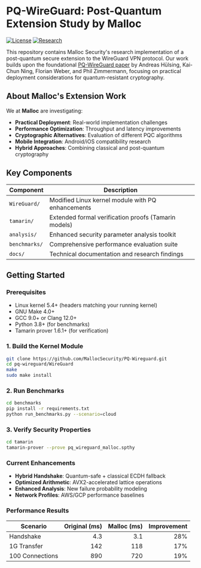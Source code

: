 # PQ-WireGuard: Post-Quantum Extension Study by Malloc

[![License](https://img.shields.io/badge/License-Apache_2.0-blue.svg)](LICENSE)
[![Research](https://img.shields.io/badge/Research-Post--Quantum-brightgreen)](https://eprint.iacr.org/2020/379.pdf)

This repository contains Malloc Security's research implementation of a post-quantum secure extension to the WireGuard VPN protocol. Our work builds upon the foundational [PQ-WireGuard paper](https://eprint.iacr.org/2020/379.pdf) by Andreas Hülsing, Kai-Chun Ning, Florian Weber, and Phil Zimmermann, focusing on practical deployment considerations for quantum-resistant cryptography.

## About Malloc's Extension Work

We at **Malloc** are investigating:
- **Practical Deployment**: Real-world implementation challenges
- **Performance Optimization**: Throughput and latency improvements
- **Cryptographic Alternatives**: Evaluation of different PQC algorithms
- **Mobile Integration**: Android/iOS compatibility research
- **Hybrid Approaches**: Combining classical and post-quantum cryptography

## Key Components

| Component | Description |
|-----------|-------------|
| `WireGuard/` | Modified Linux kernel module with PQ enhancements |
| `tamarin/` | Extended formal verification proofs (Tamarin models) |
| `analysis/` | Enhanced security parameter analysis toolkit |
| `benchmarks/` | Comprehensive performance evaluation suite |
| `docs/` | Technical documentation and research findings |

## Getting Started

### Prerequisites
- Linux kernel 5.4+ (headers matching your running kernel)
- GNU Make 4.0+
- GCC 9.0+ or Clang 12.0+
- Python 3.8+ (for benchmarks)
- Tamarin prover 1.6.1+ (for verification)


### 1. Build the Kernel Module
```bash
git clone https://github.com/MallocSecurity/PQ-Wireguard.git
cd pq-wireguard/WireGuard
make
sudo make install
```
  
### 2. Run Benchmarks
```bash 
cd benchmarks
pip install -r requirements.txt
python run_benchmarks.py --scenario=cloud
```

### 3. Verify Security Properties

```bash 
cd tamarin
tamarin-prover --prove pq_wireguard_malloc.spthy
```

### Current Enhancements

- **Hybrid Handshake**: Quantum-safe + classical ECDH fallback  
- **Optimized Arithmetic**: AVX2-accelerated lattice operations  
- **Enhanced Analysis**: New failure probability modeling  
- **Network Profiles**: AWS/GCP performance baselines  

### Performance Results

| Scenario           | Original (ms) | Malloc (ms) | Improvement |
|--------------------|--------------:|------------:|------------:|
| Handshake          | 4.3           | 3.1         | 28%         |
| 1G Transfer        | 142           | 118         | 17%         |
| 100 Connections    | 890           | 720         | 19%         |

